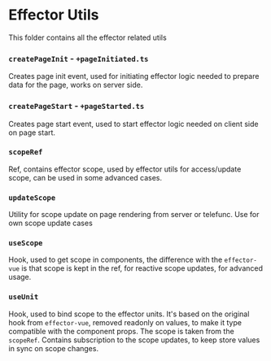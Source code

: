 # Effector Utils
This folder contains all the effector related utils

### `createPageInit` - `+pageInitiated.ts`

Creates page init event, used for initiating effector logic needed to prepare data for the page, works on server side.

### `createPageStart` - `+pageStarted.ts`

Creates page start event, used to start effector logic needed on client side on page start.

### `scopeRef`

Ref, contains effector scope, used by effector utils for access/update scope, can be used in some advanced cases.

### `updateScope`

Utility for scope update on page rendering from server or telefunc. Use for own scope update cases

### `useScope`

Hook, used to get scope in components, the difference with the `effector-vue` is that scope is kept in the ref, for reactive scope updates, for advanced usage.

### `useUnit`

Hook, used to bind scope to the effector units. It's based on the original hook from `effector-vue`, removed readonly on values, to make it type compatible with the component props. The scope is taken from the `scopeRef`. Contains subscription to the scope updates, to keep store values in sync on scope changes.
